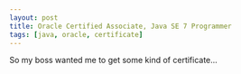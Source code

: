 ```yaml
---
layout: post
title: Oracle Certified Associate, Java SE 7 Programmer
tags: [java, oracle, certificate]
---
```


So my boss wanted me to get some kind of certificate...
